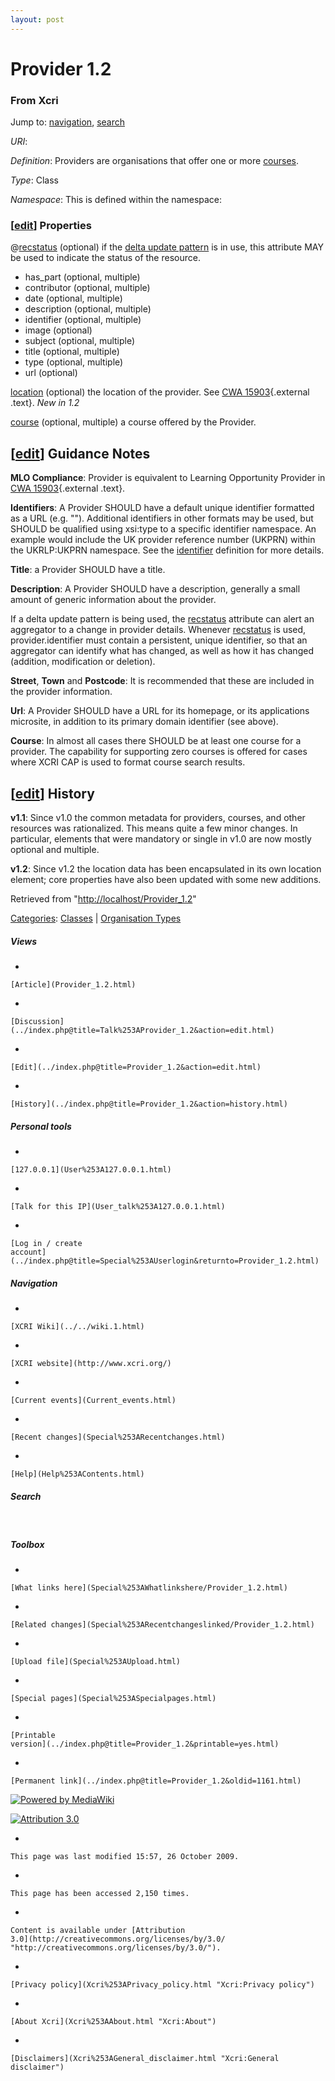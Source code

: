```yaml
---
layout: post
---
```








Provider 1.2 
============













### From Xcri 







Jump to: [navigation](Provider_1.2.html#column-one),
[search](Provider_1.2.html#searchInput)



*URI*: 

*Definition*: Providers are organisations that offer one or more
[courses](Course.html "Course").

*Type*: Class

*Namespace*: This is defined within the namespace:



### \[[edit](../index.php@title=Provider_1.2&action=edit&section=1.html "Edit section: Properties")\] Properties

@[recstatus](Recstatus.html "Recstatus") (optional) if the [delta update
pattern](Delta_update_pattern.html "Delta update pattern") is in use,
this attribute MAY be used to indicate the status of the resource.

-   has\_part (optional, multiple)
-   contributor (optional, multiple)
-   date (optional, multiple)
-   description (optional, multiple)
-   identifier (optional, multiple)
-   image (optional)
-   subject (optional, multiple)
-   title (optional, multiple)
-   type (optional, multiple)
-   url (optional)

[location](Location.html "Location") (optional) the location of the
provider. See [CWA
15903](ftp://ftp.cenorm.be/PUBLIC/CWAs/e-Europe/WS-LT/CWA15903-00-2008-Dec.pdf "ftp://ftp.cenorm.be/PUBLIC/CWAs/e-Europe/WS-LT/CWA15903-00-2008-Dec.pdf"){.external
.text}. *New in 1.2*

[course](Course_1.2.html "Course 1.2") (optional, multiple) a course
offered by the Provider.


\[[edit](../index.php@title=Provider_1.2&action=edit&section=2.html "Edit section: Guidance Notes")\] Guidance Notes
--------------------------------------------------------------------------------------------------------------------------------------------------------------------------------------

**MLO Compliance**: Provider is equivalent to Learning Opportunity
Provider in [CWA
15903](ftp://ftp.cenorm.be/PUBLIC/CWAs/e-Europe/WS-LT/CWA15903-00-2008-Dec.pdf "ftp://ftp.cenorm.be/PUBLIC/CWAs/e-Europe/WS-LT/CWA15903-00-2008-Dec.pdf"){.external
.text}.

**Identifiers**: A Provider SHOULD have a default unique identifier
formatted as a URL (e.g. ""). Additional
identifiers in other formats may be used, but SHOULD be qualified using
xsi:type to a specific identifier namespace. An example would include
the UK provider reference number (UKPRN) within the UKRLP:UKPRN
namespace. See the [identifier](Identifier.html "Identifier") definition
for more details.

**Title**: a Provider SHOULD have a title.

**Description**: A Provider SHOULD have a description, generally a small
amount of generic information about the provider.

If a delta update pattern is being used, the
[recstatus](Recstatus.html "Recstatus") attribute can alert an
aggregator to a change in provider details. Whenever
[recstatus](Recstatus.html "Recstatus") is used, provider.identifier
must contain a persistent, unique identifier, so that an aggregator can
identify what has changed, as well as how it has changed (addition,
modification or deletion).

**Street**, **Town** and **Postcode**: It is recommended that these are
included in the provider information.

**Url**: A Provider SHOULD have a URL for its homepage, or its
applications microsite, in addition to its primary domain identifier
(see above).

**Course**: In almost all cases there SHOULD be at least one course for
a provider. The capability for supporting zero courses is offered for
cases where XCRI CAP is used to format course search results.


\[[edit](../index.php@title=Provider_1.2&action=edit&section=3.html "Edit section: History")\] History
------------------------------------------------------------------------------------------------------------------------------------------------------------------------

**v1.1**: Since v1.0 the common metadata for providers, courses, and
other resources was rationalized. This means quite a few minor changes.
In particular, elements that were mandatory or single in v1.0 are now
mostly optional and multiple.

**v1.2**: Since v1.2 the location data has been encapsulated in its own
location element; core properties have also been updated with some new
additions.



Retrieved from
"[http://localhost/Provider\_1.2](Provider_1.2.html)"





[Categories](Special%253ACategories.html "Special:Categories"): [Classes](Category%253AClasses.html "Category:Classes")
| [Organisation
Types](Category%253AOrganisation_Types.html "Category:Organisation Types")

















##### Views



-   

    

    [Article](Provider_1.2.html)
-   

    

    [Discussion](../index.php@title=Talk%253AProvider_1.2&action=edit.html)
-   

    

    [Edit](../index.php@title=Provider_1.2&action=edit.html)
-   

    

    [History](../index.php@title=Provider_1.2&action=history.html)







##### Personal tools



-   

    

    [127.0.0.1](User%253A127.0.0.1.html)
-   

    

    [Talk for this IP](User_talk%253A127.0.0.1.html)
-   

    

    [Log in / create
    account](../index.php@title=Special%253AUserlogin&returnto=Provider_1.2.html)











[](../../wiki.1.html "XCRI Wiki")





##### Navigation



-   

    

    [XCRI Wiki](../../wiki.1.html)
-   

    

    [XCRI website](http://www.xcri.org/)
-   

    

    [Current events](Current_events.html)
-   

    

    [Recent changes](Special%253ARecentchanges.html)
-   

    

    [Help](Help%253AContents.html)







##### Search





 









##### Toolbox



-   

    

    [What links here](Special%253AWhatlinkshere/Provider_1.2.html)
-   

    

    [Related changes](Special%253ARecentchangeslinked/Provider_1.2.html)
-   

    

    [Upload file](Special%253AUpload.html)
-   

    

    [Special pages](Special%253ASpecialpages.html)
-   

    

    [Printable
    version](../index.php@title=Provider_1.2&printable=yes.html)
-   

    

    [Permanent link](../index.php@title=Provider_1.2&oldid=1161.html)















[![Powered by
MediaWiki](../skins/common/images/poweredby_mediawiki_88x31.png)](http://www.mediawiki.org/)





[![Attribution 3.0
](http://i.creativecommons.org/l/by/3.0/88x31.png)](http://creativecommons.org/licenses/by/3.0/)



-   

    

    This page was last modified 15:57, 26 October 2009.
-   

    

    This page has been accessed 2,150 times.
-   

    

    Content is available under [Attribution
    3.0](http://creativecommons.org/licenses/by/3.0/ "http://creativecommons.org/licenses/by/3.0/").
-   

    

    [Privacy policy](Xcri%253APrivacy_policy.html "Xcri:Privacy policy")
-   

    

    [About Xcri](Xcri%253AAbout.html "Xcri:About")
-   

    

    [Disclaimers](Xcri%253AGeneral_disclaimer.html "Xcri:General disclaimer")




